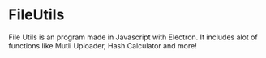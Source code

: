 # FileUtils
 File Utils is an program made in Javascript with Electron. It includes alot of functions like Mutli Uploader, Hash Calculator and more!
